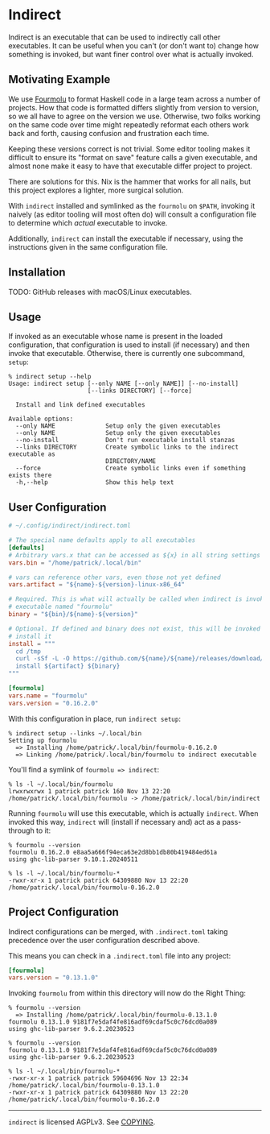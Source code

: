 # Indirect

Indirect is an executable that can be used to indirectly call other executables.
It can be useful when you can't (or don't want to) change how something is
invoked, but want finer control over what is actually invoked.

## Motivating Example

We use [Fourmolu][] to format Haskell code in a large team across a number of
projects. How that code is formatted differs slightly from version to version,
so we all have to agree on the version we use. Otherwise, two folks working on
the same code over time might repeatedly reformat each others work back and
forth, causing confusion and frustration each time.

[fourmolu]: #todo

Keeping these versions correct is not trivial. Some editor tooling makes it
difficult to ensure its "format on save" feature calls a given executable, and
almost none make it easy to have that executable differ project to project.

There are solutions for this. Nix is the hammer that works for all nails, but
this project explores a lighter, more surgical solution.

With `indirect` installed and symlinked as the `fourmolu` on `$PATH`, invoking
it naively (as editor tooling will most often do) will consult a configuration
file to determine which _actual_ executable to invoke.

Additionally, `indirect` can install the executable if necessary, using the
instructions given in the same configuration file.

## Installation

TODO: GitHub releases with macOS/Linux executables.

## Usage

If invoked as an executable whose name is present in the loaded configuration,
that configuration is used to install (if necessary) and then invoke that
executable. Otherwise, there is currently one subcommand, `setup`:

```console
% indirect setup --help
Usage: indirect setup [--only NAME [--only NAME]] [--no-install] 
                      [--links DIRECTORY] [--force]

  Install and link defined executables

Available options:
  --only NAME              Setup only the given executables
  --only NAME              Setup only the given executables
  --no-install             Don't run executable install stanzas
  --links DIRECTORY        Create symbolic links to the indirect executable as
                           DIRECTORY/NAME
  --force                  Create symbolic links even if something exists there
  -h,--help                Show this help text
```

## User Configuration

```toml
# ~/.config/indirect/indirect.toml

# The special name defaults apply to all executables
[defaults]
# Arbitrary vars.x that can be accessed as ${x} in all string settings
vars.bin = "/home/patrick/.local/bin"

# vars can reference other vars, even those not yet defined
vars.artifact = "${name}-${version}-linux-x86_64"

# Required. This is what will actually be called when indirect is invoked as an
# executable named "fourmolu"
binary = "${bin}/${name}-${version}"

# Optional. If defined and binary does not exist, this will be invoked to
# install it
install = """
  cd /tmp
  curl -sSf -L -O https://github.com/${name}/${name}/releases/download/v${version}/${artifact}
  install ${artifact} ${binary}
"""

[fourmolu]
vars.name = "fourmolu"
vars.version = "0.16.2.0"
```

With this configuration in place, run `indirect setup`:

```console
% indirect setup --links ~/.local/bin
Setting up fourmolu
  => Installing /home/patrick/.local/bin/fourmolu-0.16.2.0
  => Linking /home/patrick/.local/bin/fourmolu to indirect executable
```

You'll find a symlink of `fourmolu => indirect`:

```console
% ls -l ~/.local/bin/fourmolu
lrwxrwxrwx 1 patrick patrick 160 Nov 13 22:20 /home/patrick/.local/bin/fourmolu -> /home/patrick/.local/bin/indirect
```

Running `fourmolu` will use this executable, which is actually `indirect`. When
invoked this way, `indirect` will (install if necessary and) act as a
pass-through to it:

```console
% fourmolu --version
fourmolu 0.16.2.0 e8aa5a666f94eca63e2d8bb1db80b419484ed61a
using ghc-lib-parser 9.10.1.20240511
```

```console
% ls -l ~/.local/bin/fourmolu-*
-rwxr-xr-x 1 patrick patrick 64309880 Nov 13 22:20 /home/patrick/.local/bin/fourmolu-0.16.2.0
```

## Project Configuration

Indirect configurations can be merged, with `.indirect.toml` taking precedence
over the user configuration described above.

This means you can check in a `.indirect.toml` file into any project:

```toml
[fourmolu]
vars.version = "0.13.1.0"
```

Invoking `fourmolu` from within this directory will now do the Right Thing:

```console
% fourmolu --version
  => Installing /home/patrick/.local/bin/fourmolu-0.13.1.0
fourmolu 0.13.1.0 9181f7e5daf4fe816adf69cdaf5c0c76dcd0a089
using ghc-lib-parser 9.6.2.20230523

% fourmolu --version
fourmolu 0.13.1.0 9181f7e5daf4fe816adf69cdaf5c0c76dcd0a089
using ghc-lib-parser 9.6.2.20230523
```

```console
% ls -l ~/.local/bin/fourmolu-*
-rwxr-xr-x 1 patrick patrick 59604696 Nov 13 22:34 /home/patrick/.local/bin/fourmolu-0.13.1.0
-rwxr-xr-x 1 patrick patrick 64309880 Nov 13 22:20 /home/patrick/.local/bin/fourmolu-0.16.2.0
```

---

`indirect` is licensed AGPLv3. See [COPYING](./COPYING).
